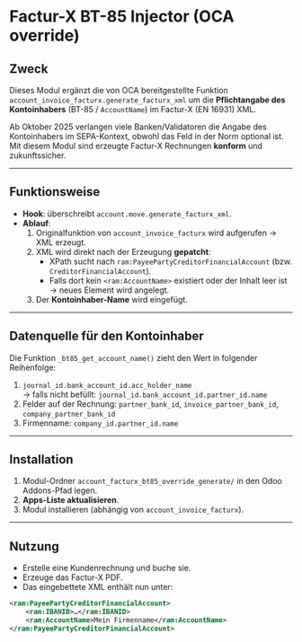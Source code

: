 # Factur-X BT-85 Injector (OCA override)

## Zweck
Dieses Modul ergänzt die von OCA bereitgestellte Funktion  
`account_invoice_facturx.generate_facturx_xml` um die **Pflichtangabe des Kontoinhabers** (BT-85 / `AccountName`) im Factur-X (EN 16931) XML.

Ab Oktober 2025 verlangen viele Banken/Validatoren die Angabe des Kontoinhabers im SEPA-Kontext, obwohl das Feld in der Norm optional ist.  
Mit diesem Modul sind erzeugte Factur-X Rechnungen **konform** und zukunftssicher.

---

## Funktionsweise
- **Hook**: überschreibt `account.move.generate_facturx_xml`.  
- **Ablauf**:
  1. Originalfunktion von `account_invoice_facturx` wird aufgerufen → XML erzeugt.
  2. XML wird direkt nach der Erzeugung **gepatcht**:
     - XPath sucht nach `ram:PayeePartyCreditorFinancialAccount` (bzw. `CreditorFinancialAccount`).  
     - Falls dort kein `<ram:AccountName>` existiert oder der Inhalt leer ist → neues Element wird angelegt.  
  3. Der **Kontoinhaber-Name** wird eingefügt.

---

## Datenquelle für den Kontoinhaber
Die Funktion `_bt85_get_account_name()` zieht den Wert in folgender Reihenfolge:

1. `journal_id.bank_account_id.acc_holder_name`  
   → falls nicht befüllt: `journal_id.bank_account_id.partner_id.name`
2. Felder auf der Rechnung: `partner_bank_id`, `invoice_partner_bank_id`, `company_partner_bank_id`
3. Firmenname: `company_id.partner_id.name`

---

## Installation
1. Modul-Ordner `account_facturx_bt85_override_generate/` in den Odoo Addons-Pfad legen.
2. **Apps-Liste aktualisieren**.
3. Modul installieren (abhängig von `account_invoice_facturx`).

---

## Nutzung
- Erstelle eine Kundenrechnung und buche sie.
- Erzeuge das Factur-X PDF.
- Das eingebettete XML enthält nun unter:

```xml
<ram:PayeePartyCreditorFinancialAccount>
    <ram:IBANID>…</ram:IBANID>
    <ram:AccountName>Mein Firmenname</ram:AccountName>
</ram:PayeePartyCreditorFinancialAccount>
